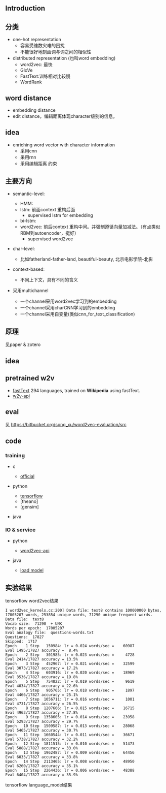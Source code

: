
## Introduction



## 分类

* one-hot representation
    * 容易受维数灾难的困扰
    * 不能很好地刻画词与词之间的相似性
* distributed representation (也叫word embedding)
    * word2vec: 最快
    * GloVe
    * FastText:训练相对比较慢 
    * WordRank


## word distance

* embedding distance
* edit distance，编辑距离体现character级别的信息。


## idea

* enriching word vector with character information
    * 采用cnn
    * 采用rnn
    * 采用编辑距离 约束




## 主要方向

* semantic-level:
    * HMM: 
    * lstm: 前面context 重构后面
        * supervised lstm for embedding
    * bi-lstm:
    * word2vec: 前后context 重构中间。并强制遵循向量加减法。（有点类似RBM到autoencoder，挺好）
        * supervised word2vec

* char-level:
    * 比如fatherland-father-land, beautiful-beauty, 北京电影学院-北影

* context-based:
	* 不同上下文，具有不同的含义

* 采用multichannel
    * 一个channel采用word2vec学习到的embedding
    * 一个channel采用charCNN学习到的embedding
    * 一个channel采用自变量(类似cnn_for_text_classification)





## 原理
见paper & zotero

## idea


## pretrained w2v
* [fastText](https://github.com/facebookresearch/fastText/blob/master/pretrained-vectors.md) 294 languages, trained on **Wikipedia** using fastText.
* [w2v-api](https://github.com/3Top/word2vec-api#where-to-get-a-pretrained-models)

## eval
见
https://bitbucket.org/song_xu/word2vec-evaluation/src


## code

### training

* c 
    * [official](https://github.com/dav/word2vec)

* python
    * [tensorflow](https://github.com/tensorflow/models/tree/master/tutorials/embedding)
    * [theano]
    * [gensim]

* java

### IO & service

* python
    * [word2vec-api](https://github.com/3Top/word2vec-api#where-to-get-a-pretrained-models)

* java
    * [load model](https://gist.github.com/ansjsun/6304960)




## 实验结果

tensorflow word2vec结果



	I word2vec_kernels.cc:200] Data file: text8 contains 100000000 bytes, 17005207 words, 253854 unique words, 71290 unique frequent words.
	Data file:  text8
	Vocab size:  71290  + UNK
	Words per epoch:  17005207
	Eval analogy file:  questions-words.txt
	Questions:  17827
	Skipped:  1717
	Epoch    1 Step   150984: lr = 0.024 words/sec =    60987
	Eval 1495/17827 accuracy =  8.4%
	Epoch    2 Step   301985: lr = 0.023 words/sec =     4728
	Eval 2414/17827 accuracy = 13.5%
	Epoch    3 Step   452967: lr = 0.021 words/sec =    32599
	Eval 3073/17827 accuracy = 17.2%
	Epoch    4 Step   603916: lr = 0.020 words/sec =    18969
	Eval 3536/17827 accuracy = 19.8%
	Epoch    5 Step   754822: lr = 0.019 words/sec =     9619
	Eval 4034/17827 accuracy = 22.6%
	Epoch    6 Step   905765: lr = 0.018 words/sec =     1897
	Eval 4466/17827 accuracy = 25.1%
	Epoch    7 Step  1056711: lr = 0.016 words/sec =     1001
	Eval 4731/17827 accuracy = 26.5%
	Epoch    8 Step  1207666: lr = 0.015 words/sec =    16715
	Eval 4963/17827 accuracy = 27.8%
	Epoch    9 Step  1358605: lr = 0.014 words/sec =    23958
	Eval 5293/17827 accuracy = 29.7%
	Epoch   10 Step  1509587: lr = 0.013 words/sec =    28068
	Eval 5465/17827 accuracy = 30.7%
	Epoch   11 Step  1660544: lr = 0.011 words/sec =    36671
	Eval 5738/17827 accuracy = 32.2%
	Epoch   12 Step  1811515: lr = 0.010 words/sec =    51473
	Eval 5888/17827 accuracy = 33.0%
	Epoch   13 Step  1962487: lr = 0.009 words/sec =    64456
	Eval 6033/17827 accuracy = 33.8%
	Epoch   14 Step  2113465: lr = 0.008 words/sec =    48950
	Eval 6260/17827 accuracy = 35.1%
	Epoch   15 Step  2264436: lr = 0.006 words/sec =    48388
	Eval 6404/17827 accuracy = 35.9%



tensorflow language_model结果


